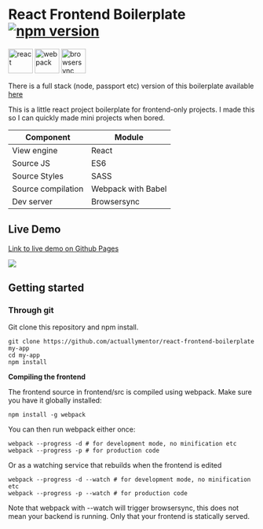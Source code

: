 # React Frontend Boilerplate [![npm version](https://badge.fury.io/js/generator-react-frontend-boilerplate.svg)](https://badge.fury.io/js/generator-react-frontend-boilerplate)

<img height="50px" alt="react" src="http://i.imgur.com/D19TgT8.png" />
<img height="50px" alt="webpack" src="http://i.imgur.com/ZtANAeL.png" />
<img height="50px" alt="browsersync" src="http://i.imgur.com/L5peje9.png" />

There is a full stack (node, passport etc) version of this boilerplate available [here]( https://github.com/actuallymentor/react-node-boilerplate )

This is a little react project boilerplate for frontend-only projects. I made this so I can quickly made mini projects when bored.

| Component | Module |
| --------- | ------ |
| View engine | React |
| Source JS | ES6 |
| Source Styles | SASS |
| Source compilation | Webpack with Babel |
| Dev server | Browsersync |

## Live Demo

[Link to live demo on Github Pages]( https://actuallymentor.github.io/react-frontend-boilerplate/ )

<a href="https://actuallymentor.github.io/react-frontend-boilerplate/"><img src="http://i.imgur.com/xNMHVx5.png" /></a>

## Getting started

### Through git

Git clone this repository and npm install.

``` shell
git clone https://github.com/actuallymentor/react-frontend-boilerplate my-app
cd my-app
npm install
```

**Compiling the frontend**

The frontend source in frontend/src is compiled using webpack. Make sure you have it globally installed:

```shell
npm install -g webpack
```

You can then run webpack either once:

```shell
webpack --progress -d # for development mode, no minification etc
webpack --progress -p # for production code

```

Or as a watching service that rebuilds when the frontend is edited

```shell
webpack --progress -d --watch # for development mode, no minification etc
webpack --progress -p --watch # for production code
```

Note that webpack with --watch will trigger browsersync, this does not mean your backend is running. Only that your frontend is statically served.